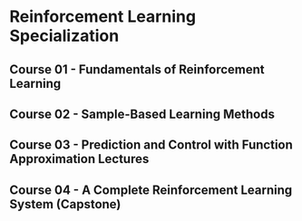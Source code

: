 # Reinforcement Learning Specialization

## Course 01 - Fundamentals of Reinforcement Learning
## Course 02 - Sample-Based Learning Methods
## Course 03 - Prediction and Control with Function Approximation Lectures
## Course 04 - A Complete Reinforcement Learning System (Capstone)
